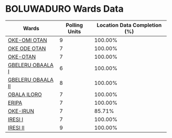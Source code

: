 
# BOLUWADURO Wards Data

| Wards | Polling Units | Location Data Completion (%) |
| ---- | ----- | ------- |
| [OKE-OMI OTAN](./wards/17744-oke-omi-otan) | 9 | 100.00% |
| [OKE ODE OTAN](./wards/17745-oke-ode-otan) | 7 | 100.00% |
| [OKE-OTAN](./wards/17746-oke-otan) | 7 | 100.00% |
| [GBELERU OBAALA I](./wards/17747-gbeleru-obaala-i) | 6 | 100.00% |
| [GBELERU OBAALA II](./wards/17748-gbeleru-obaala-ii) | 8 | 100.00% |
| [OBALA ILORO](./wards/17749-obala-iloro) | 7 | 100.00% |
| [ERIPA](./wards/17750-eripa) | 7 | 100.00% |
| [OKE-IRUN](./wards/17751-oke-irun) | 7 | 85.71% |
| [IRESI  I](./wards/17752-iresi-i) | 7 | 100.00% |
| [IRESI  II](./wards/17753-iresi-ii) | 9 | 100.00% |




